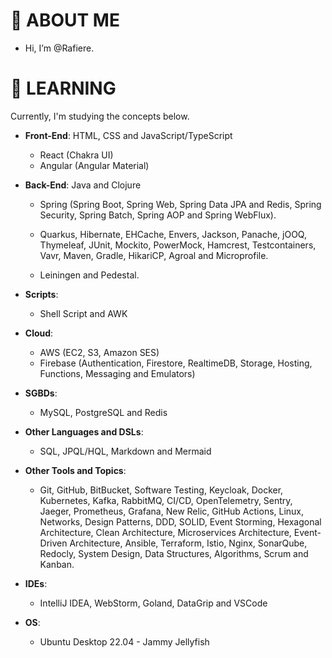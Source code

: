 # 👋 ABOUT ME

-  Hi, I’m @Rafiere.

# 👀 LEARNING

Currently, I'm studying the concepts below.


- **Front-End**: HTML, CSS and JavaScript/TypeScript
  - React (Chakra UI)
  - Angular (Angular Material)

- **Back-End**: Java and Clojure
  - Spring (Spring Boot, Spring Web, Spring Data JPA and Redis, Spring Security, Spring Batch, Spring AOP and Spring WebFlux).
  - Quarkus, Hibernate, EHCache, Envers, Jackson, Panache, jOOQ, Thymeleaf, JUnit, Mockito, PowerMock, Hamcrest, Testcontainers, Vavr, Maven, Gradle, HikariCP, Agroal and Microprofile.

  - Leiningen and Pedestal.

- **Scripts**:
  - Shell Script and AWK

- **Cloud**: 
  - AWS (EC2, S3, Amazon SES)
  - Firebase (Authentication, Firestore, RealtimeDB, Storage, Hosting, Functions, Messaging and Emulators)

- **SGBDs**:
  - MySQL, PostgreSQL and Redis

- **Other Languages and DSLs**: 
  - SQL, JPQL/HQL, Markdown and Mermaid

- **Other Tools and Topics**:
  - Git, GitHub, BitBucket, Software Testing, Keycloak, Docker, Kubernetes, Kafka, RabbitMQ, CI/CD, OpenTelemetry, Sentry, Jaeger, Prometheus, Grafana, New Relic, GitHub Actions, Linux, Networks, Design Patterns, DDD, SOLID, Event Storming, Hexagonal Architecture, Clean Architecture, Microservices Architecture, Event-Driven Architecture, Ansible, Terraform, Istio, Nginx, SonarQube, Redocly, System Design, Data Structures, Algorithms, Scrum and Kanban.

- **IDEs**:
  - IntelliJ IDEA, WebStorm, Goland, DataGrip and VSCode

- **OS**:
  - Ubuntu Desktop 22.04 - Jammy Jellyfish
